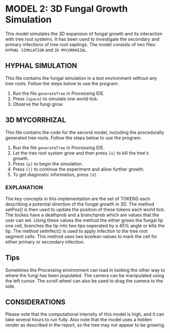 ﻿# MODEL 2: 3D Fungal Growth Simulation


This model simulates the 3D expansion of fungal growth and its interaction with tree root systems. It has been used to investigate the secondary and primary infections of tree root saplings. The model consists of two files: `HYPHAL SIMULATION` and `3D MYCORRHIZAL`.

## HYPHAL SIMULATION

This file contains the fungal simulation in a test environment without any tree roots. Follow the steps below to use the program:

1.  Run the file `generateTree` in Processing IDE.
2.  Press `[space]` to simulate one world tick.
3.  Observe the fungi grow.

## 3D MYCORRHIZAL

This file contains the code for the second model, including the procedurally generated tree roots. Follow the steps below to use the program:

1.  Run the file `generateTree` in Processing IDE.
2.  Let the tree root system grow and then press `[o]` to kill the tree's growth.
3.  Press `[p]` to begin the simulation.
4.  Press `[[]` to continue the experiment and allow further growth.
5.  To get diagnostic information, press `[d]`.


### EXPLANATION

The key concepts in this implementation are the set of TOKENS each describing a potential direction of the fungal growth in 3D.  The method setPos() is then used to update the position of these tokens each world tick.  The tockes have a deathprob and a branchprob which are values that the user can set.  Using these values the method the either grows the fungal tip one cell, branches the tip into two tips seperated by a 45% angle or kills the tip.  The method setInfect() is used to apply infection to the tree root segment cells.  This method uses two boolean values to mark the cell for either primary or secondary infection.

## Tips

Sometimes the Processing environment can load in looking the other way to where the fungi has been populated. The camera can be manipulated using the left cursor. The scroll wheel can also be used to drag the camera to the side.

## CONSIDERATIONS

Please note that the computational intensity of this model is high, and it can take several hours to run fully. Also note that the model uses a hidden render as described in the report, so the tree may not appear to be growing.
